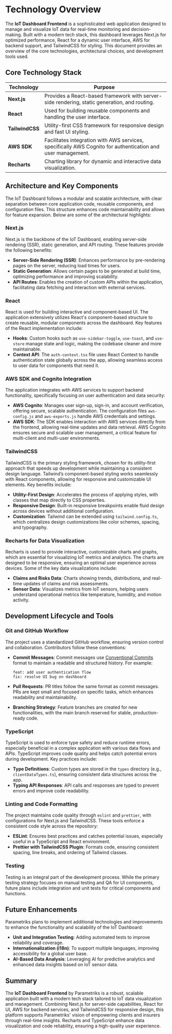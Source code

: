 # Technology Overview

The **IoT Dashboard Frontend** is a sophisticated web application designed to manage and visualize IoT data for real-time monitoring and decision-making. Built with a modern tech stack, this dashboard leverages Next.js for optimized performance, React for a dynamic user interface, AWS for backend support, and TailwindCSS for styling. This document provides an overview of the core technologies, architectural choices, and development tools used.

## Core Technology Stack

| Technology      | Purpose                                                                                                     |
| --------------- | ----------------------------------------------------------------------------------------------------------- |
| **Next.js**     | Provides a React-based framework with server-side rendering, static generation, and routing.                |
| **React**       | Used for building reusable components and handling the user interface.                                      |
| **TailwindCSS** | Utility-first CSS framework for responsive design and fast UI styling.                                      |
| **AWS SDK**     | Facilitates integration with AWS services, specifically AWS Cognito for authentication and user management. |
| **Recharts**    | Charting library for dynamic and interactive data visualization.                                            |

## Architecture and Key Components

The IoT Dashboard follows a modular and scalable architecture, with clear separation between core application code, reusable components, and configuration files. This structure enhances code maintainability and allows for feature expansion. Below are some of the architectural highlights:

### Next.js

Next.js is the backbone of the IoT Dashboard, enabling server-side rendering (SSR), static generation, and API routing. These features provide the following benefits:

- **Server-Side Rendering (SSR)**: Enhances performance by pre-rendering pages on the server, reducing load times for users.
- **Static Generation**: Allows certain pages to be generated at build time, optimizing performance and improving scalability.
- **API Routes**: Enables the creation of custom APIs within the application, facilitating data fetching and interaction with external services.

### React

React is used for building interactive and component-based UI. The application extensively utilizes React's component-based structure to create reusable, modular components across the dashboard. Key features of the React implementation include:

- **Hooks**: Custom hooks such as `use-sidebar-toggle`, `use-toast`, and `use-store` manage state and logic, making the codebase cleaner and more maintainable.
- **Context API**: The `auth-context.tsx` file uses React Context to handle authentication state globally across the app, allowing seamless access to user data for components that need it.

### AWS SDK and Cognito Integration

The application integrates with AWS services to support backend functionality, specifically focusing on user authentication and data security:

- **AWS Cognito**: Manages user sign-up, sign-in, and account verification, offering secure, scalable authentication. The configuration files `aws-config.js` and `aws-exports.js` handle AWS credentials and settings.
- **AWS SDK**: The SDK enables interaction with AWS services directly from the frontend, allowing real-time updates and data retrieval. AWS Cognito ensures secure and scalable user management, a critical feature for multi-client and multi-user environments.

### TailwindCSS

TailwindCSS is the primary styling framework, chosen for its utility-first approach that speeds up development while maintaining a consistent design language. Tailwind’s component-based styling works seamlessly with React components, allowing for responsive and customizable UI elements. Key benefits include:

- **Utility-First Design**: Accelerates the process of applying styles, with classes that map directly to CSS properties.
- **Responsive Design**: Built-in responsive breakpoints enable fluid design across devices without additional configuration.
- **Customization**: Tailwind can be extended using `tailwind.config.ts`, which centralizes design customizations like color schemes, spacing, and typography.

### Recharts for Data Visualization

Recharts is used to provide interactive, customizable charts and graphs, which are essential for visualizing IoT metrics and analytics. The charts are designed to be responsive, ensuring an optimal user experience across devices. Some of the key data visualizations include:

- **Claims and Risks Data**: Charts showing trends, distributions, and real-time updates of claims and risk assessments.
- **Sensor Data**: Visualizes metrics from IoT sensors, helping users understand operational metrics like temperature, humidity, and motion activity.

## Development Lifecycle and Tools

### Git and GitHub Workflow

The project uses a standardized GitHub workflow, ensuring version control and collaboration. Contributors follow these conventions:

- **Commit Messages**: Commit messages use [Conventional Commits](https://www.conventionalcommits.org/en/v1.0.0/) format to maintain a readable and structured history. For example:

  ```git
  feat: add user authentication flow
  fix: resolve UI bug on dashboard
  ```

- **Pull Requests**: PR titles follow the same format as commit messages. PRs are kept small and focused on specific tasks, which enhances readability and maintainability.
- **Branching Strategy**: Feature branches are created for new functionalities, with the main branch reserved for stable, production-ready code.

### TypeScript

TypeScript is used to enforce type safety and reduce runtime errors, especially beneficial in a complex application with various data flows and APIs. TypeScript improves code quality and helps catch potential errors during development. Key practices include:

- **Type Definitions**: Custom types are stored in the `types` directory (e.g., `clientDataTypes.ts`), ensuring consistent data structures across the app.
- **Typing API Responses**: API calls and responses are typed to prevent errors and improve code readability.

### Linting and Code Formatting

The project maintains code quality through `eslint` and `prettier`, with configurations for Next.js and TailwindCSS. These tools enforce a consistent code style across the repository:

- **ESLint**: Ensures best practices and catches potential issues, especially useful in a TypeScript and React environment.
- **Prettier with TailwindCSS Plugin**: Formats code, ensuring consistent spacing, line breaks, and ordering of Tailwind classes.

### Testing

Testing is an integral part of the development process. While the primary testing strategy focuses on manual testing and QA for UI components, future plans include integration and unit tests for critical components and functions.

## Future Enhancements

Parametriks plans to implement additional technologies and improvements to enhance the functionality and scalability of the IoT Dashboard:

- **Unit and Integration Testing**: Adding automated tests to improve reliability and coverage.
- **Internationalization (i18n)**: To support multiple languages, improving accessibility for a global user base.
- **AI-Based Data Analysis**: Leveraging AI for predictive analytics and enhanced data insights based on IoT sensor data.

## Summary

The **IoT Dashboard Frontend** by Parametriks is a robust, scalable application built with a modern tech stack tailored to IoT data visualization and management. Combining Next.js for server-side capabilities, React for UI, AWS for backend services, and TailwindCSS for responsive design, this platform supports Parametriks' vision of empowering clients and insurers through real-time insights. Recharts and TypeScript enhance data visualization and code reliability, ensuring a high-quality user experience.
